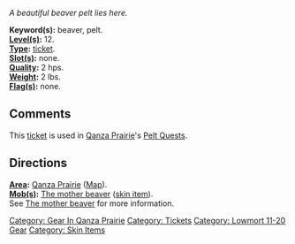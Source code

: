 *A beautiful beaver pelt lies here.*

**Keyword(s):** beaver, pelt.  
**[Level(s)](Object_Level "wikilink"):** 12.  
**[Type](:Category:_Object_Types "wikilink"):**
[ticket](:Category:_Tickets "wikilink").  
**[Slot(s)](Object_Slots "wikilink"):** none.  
**[Quality](Object_Quality "wikilink"):** 2 hps.  
**[Weight](Object_Weight "wikilink"):** 2 lbs.  
**[Flag(s)](:Category:_Object_Flags "wikilink"):** none.  

## Comments

This [ticket](:Category:_Tickets "wikilink") is used in [Qanza
Prairie](:Category:_Qanza_Prairie "wikilink")'s [Pelt
Quests](Pelt_Quests "wikilink").

## Directions

**[Area](:Category:_Areas "wikilink"):** [Qanza
Prairie](:Category:_Qanza_Prairie "wikilink")
([Map](Qanza_Prairie_Map "wikilink")).  
**[Mob(s)](:Category:_Mobs "wikilink"):** [The mother
beaver](Mother_Beaver "wikilink") ([skin
item](:Category:_Skin_Items "wikilink")).  
See [The mother beaver](Mother_Beaver "wikilink") for more information.

[Category: Gear In Qanza
Prairie](Category:_Gear_In_Qanza_Prairie "wikilink") [Category:
Tickets](Category:_Tickets "wikilink") [Category: Lowmort 11-20
Gear](Category:_Lowmort_11-20_Gear "wikilink") [Category: Skin
Items](Category:_Skin_Items "wikilink")

